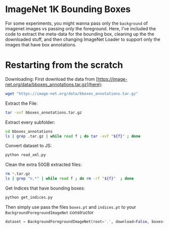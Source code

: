 # ImageNet 1K Bounding Boxes
For some experiments, you might wanna pass only the `background` of imagenet images vs passing only the foreground. Here, I've included the code to extract the meta-data for the bounding box, cleaning up the the downloaded stuff, and then changing ImageNet Loader to support only the images that have box annotations. 



# Restarting from the scratch
Downloading:
First download the data from [https://image-net.org/data/bboxes_annotations.tar.gz](here):
```bash
wget "https://image-net.org/data/bboxes_annotations.tar.gz"
```

Extract the File:
```bash
tar -xvf bboxes_annotations.tar.gz 
```

Extract every subfolder:
```bash
cd bboxes_annotations
ls | grep .tar.gz | while read f ; do tar -xvf "${f}" ; done
```

Convert dataset to JS:
```bash
python read_xml.py 
```

Clean the extra 50GB extracted files:
```bash
rm *.tar.gz
ls | grep "n.*" | while read f ; do rm -rf "${f}"  ; done 
```

Get Indices that have bounding boxes:
```bash
python get_indices.py 
```

Then simply use pass the files `boxes.pt` and `indices.pt` to your `BackgroundForegroundImageNet` constructor
```python 
dataset = BackgroundForegroundImageNet(root='.', download=False, boxes='boxes.pt', indices='indices.pt')
```
